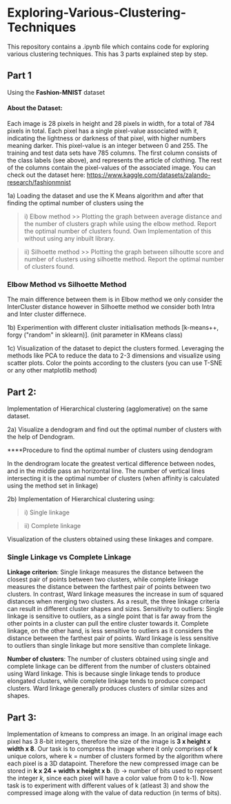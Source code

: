 # Exploring-Various-Clustering-Techniques

This repository contains a .ipynb file which contains code for exploring various clustering techniques.
This has 3 parts explained step by step.

## Part 1

Using the **Fashion-MNIST** dataset 

#### About the Dataset:
Each image is 28 pixels in height and 28 pixels in width, for a total of 784 pixels in total. Each pixel has a single pixel-value associated with it, indicating the lightness or darkness of that pixel, with higher numbers meaning darker. This pixel-value is an integer between 0 and 255. The training and test data sets have 785 columns. The first column consists of the class labels (see above), and represents the article of clothing. The rest of the columns contain the pixel-values of the associated image. You can check out the dataset here: https://www.kaggle.com/datasets/zalando-research/fashionmnist

1a) Loading the dataset and use the K Means algorithm and after that finding the optimal number of clusters using the
> i) Elbow method
    >> Plotting the graph between average distance and the number of clusters graph while using the elbow method. Report the optimal number of clusters found. Own Implementation of this without using any inbuilt library.

> ii) Silhoette method
    >> Plotting the graph between silhoutte score and number of clusters using silhoette method. Report the optimal number of clusters found. 
 
 ### Elbow Method vs Silhoette Method
 The main difference between them is in Elbow method we only consider the InterCluster distance however in Silhoette method we consider both Intra and Inter cluster differnece.
 

1b) Experimention with different cluster initialisation methods [k-means++, forgy ("random" in sklearn)]. (init parameter in KMeans class) 


1c) Visualization of the dataset to depict the clusters formed. Leveraging the methods like PCA to reduce the data to 2-3 dimensions and visualize using scatter plots. Color the points according to the clusters (you can use T-SNE or any other matplotlib method)


## Part 2:

Implementation of Hierarchical clustering (agglomerative) on the same dataset.

2a) Visualize a dendogram and find out the optimal number of clusters with the help of Dendogram. 

****Procedure to find the optimal number of clusters using dendogram

In the dendrogram locate the greatest vertical difference between nodes, and in the middle pass an horizontal line. 
The number of vertical lines intersecting it is the optimal number of clusters (when affinity is calculated using the method set in linkage)



2b) Implementation of Hierarchical clustering using: </br>
> i) Single linkage

> ii) Complete linkage

Visualization of the clusters obtained using these linkages and compare. 

### Single Linkage vs Complete Linkage

**Linkage criterion**: Single linkage measures the distance between the closest pair of points between two clusters, while complete linkage measures the distance between the farthest pair of points between two clusters. In contrast, Ward linkage measures the increase in sum of squared distances when merging two clusters. As a result, the three linkage criteria can result in different cluster shapes and sizes.
Sensitivity to outliers: Single linkage is sensitive to outliers, as a single point that is far away from the other points in a cluster can pull the entire cluster towards it. Complete linkage, on the other hand, is less sensitive to outliers as it considers the distance between the farthest pair of points. Ward linkage is less sensitive to outliers than single linkage but more sensitive than complete linkage.

**Number of clusters**: The number of clusters obtained using single and complete linkage can be different from the number of clusters obtained using Ward linkage. This is because single linkage tends to produce elongated clusters, while complete linkage tends to produce compact clusters. Ward linkage generally produces clusters of similar sizes and shapes.



## Part 3:

Implementation of kmeans to compress an image. In an original image each pixel has 3 8-bit integers, therefore the size of the image is **3 x height x width x 8**. 
Our task is to compress the image where it only comprises of **k** unique colors, where k = number of clusters formed by the algorithm where each pixel is a 3D datapoint.
Therefore the new compressed image can be stored in **k x 24 + width x height x b**. (b -> number of bits used to represent the integer *k*, since each pixel will have a color value from 0 to k-1). 
Now  task is to experiment with different values of k (atleast 3) and show the compressed image along with the value of data reduction (in terms of bits). 








